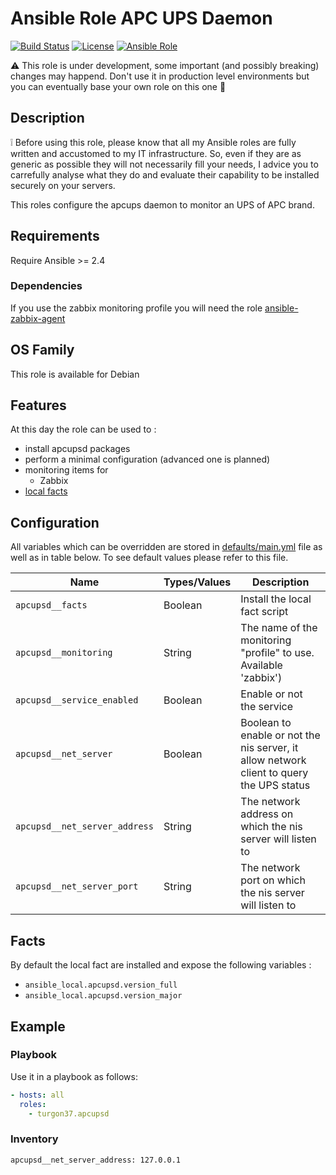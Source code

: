 Ansible Role APC UPS Daemon
=========

[![Build Status](https://travis-ci.org/Turgon37/ansible-apcupsd.svg?branch=master)](https://travis-ci.org/Turgon37/ansible-apcupsd)
[![License](https://img.shields.io/badge/license-MIT%20License-brightgreen.svg)](https://opensource.org/licenses/MIT)
[![Ansible Role](https://img.shields.io/badge/ansible%20role-Turgon37.apcupsd-blue.svg)](https://galaxy.ansible.com/Turgon37/apcupsd/)

:warning: This role is under development, some important (and possibly breaking) changes may happend. Don't use it in production level environments but you can eventually base your own role on this one :hammer:

## Description

:grey_exclamation: Before using this role, please know that all my Ansible roles are fully written and accustomed to my IT infrastructure. So, even if they are as generic as possible they will not necessarily fill your needs, I advice you to carrefully analyse what they do and evaluate their capability to be installed securely on your servers.

This roles configure the apcups daemon to monitor an UPS of APC brand.

## Requirements

Require Ansible >= 2.4

### Dependencies

If you use the zabbix monitoring profile you will need the role [ansible-zabbix-agent](https://github.com/Turgon37/ansible-zabbix-agent)

## OS Family

This role is available for Debian

## Features

At this day the role can be used to :

  * install apcupsd packages
  * perform a minimal configuration (advanced one is planned)
  * monitoring items for
    * Zabbix
  * [local facts](#facts)

## Configuration

All variables which can be overridden are stored in [defaults/main.yml](defaults/main.yml) file as well as in table below. To see default values please refer to this file.

| Name                          | Types/Values | Description                                                                              |
| ----------------------------- | -------------|------------------------------------------------------------------------------------------|
| `apcupsd__facts`              | Boolean      | Install the local fact script                                                            |
| `apcupsd__monitoring`         | String       | The name of the monitoring "profile" to use. Available 'zabbix')                         |
| `apcupsd__service_enabled`    | Boolean      | Enable or not the service                                                                |
| `apcupsd__net_server`         | Boolean      | Boolean to enable or not the nis server, it allow network client to query the UPS status |
| `apcupsd__net_server_address` | String       | The network address on which the nis server will listen to                               |
| `apcupsd__net_server_port`    | String       | The network port on which the nis server will listen to                                  |

## Facts

By default the local fact are installed and expose the following variables :


* ```ansible_local.apcupsd.version_full```
* ```ansible_local.apcupsd.version_major```

## Example

### Playbook

Use it in a playbook as follows:

```yaml
- hosts: all
  roles:
    - turgon37.apcupsd
```

### Inventory

```
apcupsd__net_server_address: 127.0.0.1
```